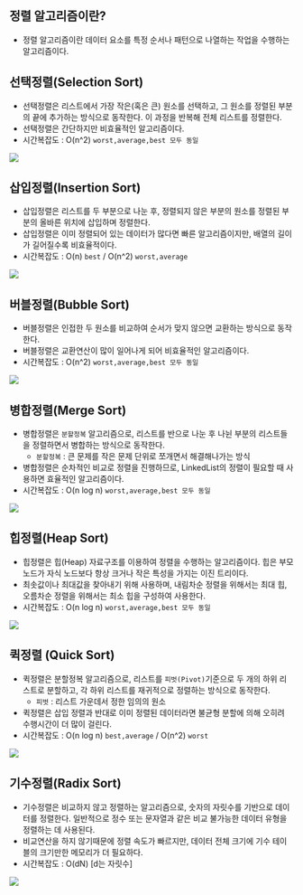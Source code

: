 ## 정렬 알고리즘이란?
- 정렬 알고리즘이란 데이터 요소를 특정 순서나 패턴으로 나열하는 작업을 수행하는 알고리즘이다.

## 선택정렬(Selection Sort)
- 선택정렬은 리스트에서 가장 작은(혹은 큰) 원소를 선택하고, 그 원소를 정렬된 부분의 끝에 추가하는 방식으로 동작한다.
이 과정을 반복해 전체 리스트를 정렬한다.
- 선택정렬은 간단하지만 비효율적인 알고리즘이다.
- 시간복잡도 : O(n^2) `worst,average,best 모두 동일`

![](https://blog.kakaocdn.net/dn/cZQbUG/btrPyuSnfNC/Ko9PhsE7CRoJqEs5ZKN48K/img.gif)

## 삽입정렬(Insertion Sort)
- 삽입정렬은 리스트를 두 부분으로 나눈 후, 정렬되지 않은 부분의 원소를 정렬된 부분의 올바른 위치에 삽입하며 정렬한다.
- 삽입정렬은 이미 정렬되어 있는 데이터가 많다면 빠른 알고리즘이지만, 배열의 길이가 길어질수록 비효율적이다.
- 시간복잡도 : O(n) `best` / O(n^2) `worst,average`

![](https://blog.kakaocdn.net/dn/yjIQN/btrPzM5xqPz/mDQr7ppZeDFh2xpZsKS8w0/img.gif)

## 버블정렬(Bubble Sort)
- 버블정렬은 인접한 두 원소를 비교하여 순서가 맞지 않으면 교환하는 방식으로 동작한다.
- 버블정렬은 교환연산이 많이 일어나게 되어 비효율적인 알고리즘이다.
- 시간복잡도 : O(n^2) `worst,average,best 모두 동일`

![](https://blog.kakaocdn.net/dn/dVmsLw/btrPAKsJUzh/iXGIW6zC8y00UqeYh4qRj0/img.gif)

## 병합정렬(Merge Sort)
- 병합정렬은 `분할정복` 알고리즘으로, 리스트를 반으로 나눈 후 나뉜 부분의 리스트들을 정렬하면서 병합하는 방식으로 동작한다.
  - `분할정복` : 큰 문제를 작은 문제 단위로 쪼개면서 해결해나가는 방식
- 병합정렬은 순차적인 비교로 정렬을 진행하므로, LinkedList의 정렬이 필요할 때 사용하면 효율적인 알고리즘이다.
- 시간복잡도 : O(n log n) `worst,average,best 모두 동일`

![](https://blog.kakaocdn.net/dn/bocCbK/btrPxHLrmrT/iFEogVyWNenAuT1UOX6Ng1/img.gif)

## 힙정렬(Heap Sort)
- 힙정렬은 힙(Heap) 자료구조를 이용하여 정렬을 수행하는 알고리즘이다. 힙은 부모 노드가 자식 노드보다 항상 크거나 작은 특성을 가지는 이진 트리이다.
- 최솟값이나 최대값을 찾아내기 위해 사용하며, 내림차순 정렬을 위해서는 최대 힙, 오름차순 정렬을 위해서는 최소 힙을 구성하여 사용한다.
- 시간복잡도 : O(n log n) `worst,average,best 모두 동일`

![](https://blog.kakaocdn.net/dn/epEnUf/btrPyb6ArC5/oJgHllzege3LP7uYCQDZ30/img.gif)

## 퀵정렬 (Quick Sort)
- 퀵정렬은 분할정복 알고리즘으로, 리스트를 `피벗(Pivot)`기준으로 두 개의 하위 리스트로 분할하고, 각 하위 리스트를 재귀적으로 정렬하는 방식으로 동작한다.
  - `피벗` : 리스트 가운데서 정한 임의의 원소
- 퀵정렬은 삽입 정렬과 반대로 이미 정렬된 데이터라면 불균형 분할에 의해 오히려 수행시간이 더 많이 걸린다.
- 시간복잡도 : O(n log n) `best,average` / O(n^2) `worst`

![](https://blog.kakaocdn.net/dn/dgLx4l/btrPymUqPT9/VMLdHtKtvoinySclMDu860/img.gif)

## 기수정렬(Radix Sort)
- 기수정렬은 비교하지 않고 정렬하는 알고리즘으로, 숫자의 자릿수를 기반으로 데이터를 정렬한다. 일반적으로 정수 또는 문자열과 같은 비교 불가능한 데이터 유형을 정렬하는 데 사용된다.
- 비교연산을 하지 않기때문에 정렬 속도가 빠르지만, 데이터 전체 크기에 기수 테이블의 크기만한 메모리가 더 필요하다.
- 시간복잡도 :  O(dN) [d는 자릿수]

![](https://blog.kakaocdn.net/dn/br2yeD/btrPyVPqK5c/jcc09eKwYKBELkZHHOB3wk/img.gif)